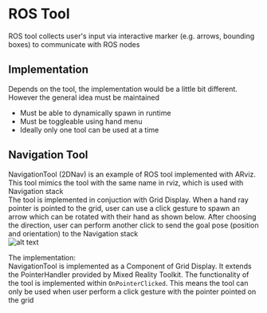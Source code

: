 ﻿# ROS Tool
ROS tool collects user's input via interactive marker (e.g. arrows, bounding boxes) to communicate with ROS nodes  
## Implementation
Depends on the tool, the implementation would be a little bit different. However the general idea must be maintained  
- Must be able to dynamically spawn in runtime  
- Must be toggleable using hand menu 
- Ideally only one tool can be used at a time
## Navigation Tool
NavigationTool (2DNav) is an example of ROS tool implemented with ARviz. This tool mimics the tool with the same name in rviz, which is used with Navigation stack    
The tool is implemented in conjuction with Grid Display. When a hand ray pointer is pointed to the grid, user can use a click gesture to spawn an arrow which can be rotated with their hand as shown below. After choosing the direction, user can perform another click to send the goal pose (position and orientation) to the Navigation stack  
![alt text](Images/ArrowTool.gif "ArrowTool")  

The implementation:  
NavigationTool is implemented as a Component of Grid Display. It extends the PointerHandler provided by Mixed Reality Toolkit. The functionality of the tool is implemented within `OnPointerClicked`. This means the tool can only be used when user perform a click gesture with the pointer pointed on the grid  



